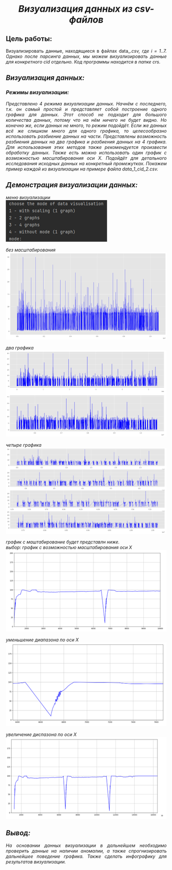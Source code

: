 ***<h1 align = "center">Визуализация данных из csv-файлов</a>***

## **Цель работы:**

<p align = "justify">
Визуализировать данные, находящиеся в файлах data_<i>.csv, где i = 1..7. Однако после парсинга данных, мы можем визуализировать данные для конкретного cid отдельно. Код программы находится в папке crs.
</p>

## **Визуализация данных:**

### **Режимы визуализации:**

<p align = "justify">
Представлено 4 режима визуализации данных. Начнём с последнего, т.к. он самый простой и представляет собой построение одного графика для данных. Этот способ не подходит для большого количества данных, потому что на нём ничего не будет видно. Но конечно же, если данных не много, то режим подойдёт. Если же данных всё же слишком много для одного графика, то целесообразно использовать разбиение данных на части. Представлены возможность разбиения данных на два графика и разбиения данных на 4 графика. Для использования этих методов также рекомендуется произвести обработку данных. Также есть можно использовать один график с возможностью масштабирования оси X. Подойдёт для детального исследования исходных данных на конкретный промежутках. Покажем пример каждой из визуализации на примере файла data_1_cid_2.csv.
</p>  

## **Демонстрация визуализации данных:**

меню визуализации  
![file has not been found](images/visualisation_menu.png)  

без масштабирования  
![file has not been found](images/without_scaling.png)  

два графика  
![file has not been found](images/two_graphs.png)  

четыре графика  
![file has not been found](images/four_graphs.png)  
  
график с маштабирование будет представлн ниже.  
выбор: график с возможностью масштабирования оси X  
![file has not been found](images/sc_medium.png)  

уменьшение диапазона по оси X  
![file has not been found](images/sc_in.png)  

увеличение диспазона по оси X  
![file has not been found](images/sc_out.png)  

## **Вывод:**

<p align = "justify">
На основании данных визуализации в дальнейшем необходимо проверить данные на наличии аномалии, а также спрогнизировать дальнейшее поведение графика. Также сделать инфографику для результатов визуализации. 
</p>  
